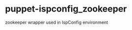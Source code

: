 puppet-ispconfig_zookeeper
==========================

zookeeper wrapper used in IspConfig environment
